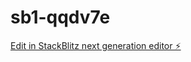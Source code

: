 # sb1-qqdv7e

[Edit in StackBlitz next generation editor ⚡️](https://stackblitz.com/~/github.com/WelCode99/sb1-qqdv7e)
